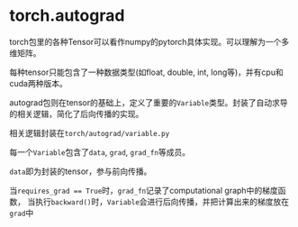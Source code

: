 # torch.autograd

torch包里的各种Tensor可以看作numpy的pytorch具体实现。可以理解为一个多维矩阵。

每种tensor只能包含了一种数据类型(如float, double, int, long等)，并有cpu和cuda两种版本。

autograd包则在tensor的基础上，定义了重要的`Variable`类型。封装了自动求导的相关逻辑，简化了后向传播的实现。

相关逻辑封装在`torch/autograd/variable.py`

每一个`Variable`包含了`data`, `grad`, `grad_fn`等成员。

`data`即为封装的tensor，参与前向传播。

当`requires_grad == True`时，`grad_fn`记录了computational graph中的梯度函数，
当执行`backward()`时，`Variable`会进行后向传播，并把计算出来的梯度放在`grad`中